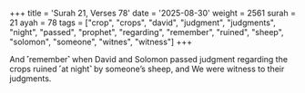 +++
title = 'Surah 21, Verses 78'
date = '2025-08-30'
weight = 2561
surah = 21
ayah = 78
tags = ["crop", "crops", "david", "judgment", "judgments", "night", "passed", "prophet", "regarding", "remember", "ruined", "sheep", "solomon", "someone", "witnes", "witness"]
+++

And ˹remember˺ when David and Solomon passed judgment regarding the crops ruined ˹at night˺ by someone’s sheep, and We were witness to their judgments.